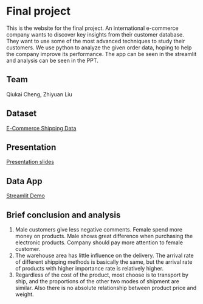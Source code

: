 # Final project
This is the website for the final project. An international e-commerce company wants to discover key insights from their customer database. They want to use some of the most advanced techniques to study their customers. We use python to analyze the given order data, hoping to help the company improve its performance. The app can be seen in the streamlit and analysis can be seen in the PPT.

## Team

Qiukai Cheng, Zhiyuan Liu

## Dataset

[E-Commerce Shipping Data](https://www.kaggle.com/datasets/prachi13/customer-analytics)

## Presentation

[Presentation slides](https://github.com/ChengQiukai/Team4_final_project/blob/main/team-4.pptx)

## Data App

[Streamlit Demo](https://chengqiukai-team4-final-project-team4-final-project-u53yc8.streamlitapp.com/)

## Brief conclusion and analysis

1. Male customers give less negative comments. Female spend more money on products. Male shows great difference when purchasing the electronic products. Company should pay more attention to female customer.
2. The warehouse area has little influence on the delivery. The arrival rate of different shipping methods is basically the same, but the arrival rate of products with higher importance rate is relatively higher. 
3. Regardless of the cost of the product, most choose is to transport by ship, and the proportions of the other two modes of shipment are similar. Also there is no absolute relationship between product price and weight.




